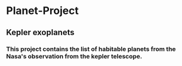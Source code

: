 # Planet-Project

## Kepler exoplanets
### This project contains the list of habitable planets from the Nasa's observation from the kepler telescope.

